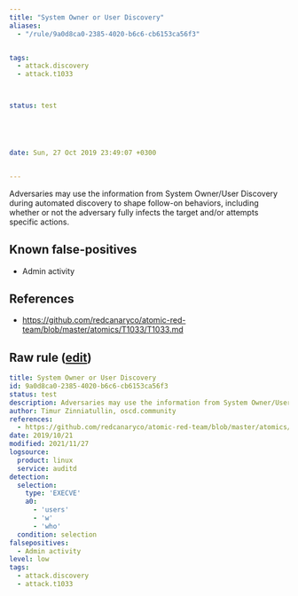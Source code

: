 ```yaml
---
title: "System Owner or User Discovery"
aliases:
  - "/rule/9a0d8ca0-2385-4020-b6c6-cb6153ca56f3"


tags:
  - attack.discovery
  - attack.t1033



status: test





date: Sun, 27 Oct 2019 23:49:07 +0300


---
```


Adversaries may use the information from System Owner/User Discovery during automated discovery to shape follow-on behaviors, including whether or not the adversary fully infects the target and/or attempts specific actions.

<!--more-->


## Known false-positives

* Admin activity



## References

* https://github.com/redcanaryco/atomic-red-team/blob/master/atomics/T1033/T1033.md


## Raw rule ([edit](https://github.com/SigmaHQ/sigma/edit/master/rules/linux/auditd/lnx_auditd_user_discovery.yml))
```yaml
title: System Owner or User Discovery
id: 9a0d8ca0-2385-4020-b6c6-cb6153ca56f3
status: test
description: Adversaries may use the information from System Owner/User Discovery during automated discovery to shape follow-on behaviors, including whether or not the adversary fully infects the target and/or attempts specific actions.
author: Timur Zinniatullin, oscd.community
references:
  - https://github.com/redcanaryco/atomic-red-team/blob/master/atomics/T1033/T1033.md
date: 2019/10/21
modified: 2021/11/27
logsource:
  product: linux
  service: auditd
detection:
  selection:
    type: 'EXECVE'
    a0:
      - 'users'
      - 'w'
      - 'who'
  condition: selection
falsepositives:
  - Admin activity
level: low
tags:
  - attack.discovery
  - attack.t1033

```
